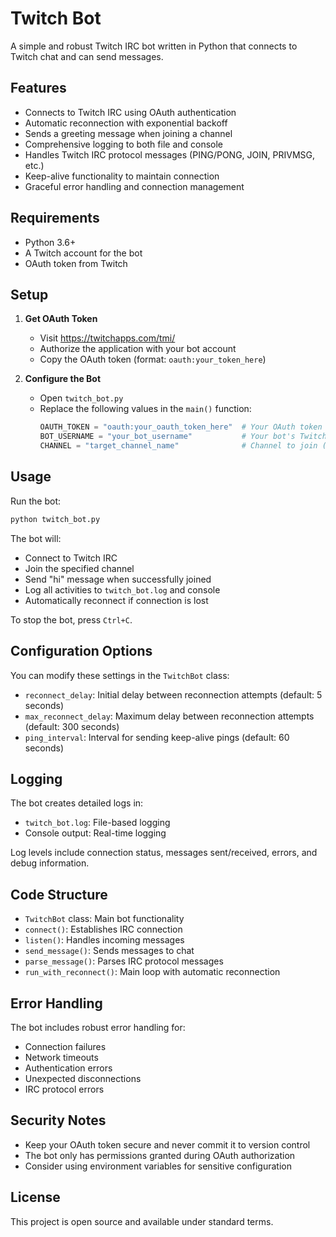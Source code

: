 # Twitch Bot

A simple and robust Twitch IRC bot written in Python that connects to Twitch chat and can send messages.

## Features

- Connects to Twitch IRC using OAuth authentication
- Automatic reconnection with exponential backoff
- Sends a greeting message when joining a channel
- Comprehensive logging to both file and console
- Handles Twitch IRC protocol messages (PING/PONG, JOIN, PRIVMSG, etc.)
- Keep-alive functionality to maintain connection
- Graceful error handling and connection management

## Requirements

- Python 3.6+
- A Twitch account for the bot
- OAuth token from Twitch

## Setup

1. **Get OAuth Token**
   - Visit https://twitchapps.com/tmi/
   - Authorize the application with your bot account
   - Copy the OAuth token (format: `oauth:your_token_here`)

2. **Configure the Bot**
   - Open `twitch_bot.py`
   - Replace the following values in the `main()` function:
     ```python
     OAUTH_TOKEN = "oauth:your_oauth_token_here"  # Your OAuth token
     BOT_USERNAME = "your_bot_username"           # Your bot's Twitch username
     CHANNEL = "target_channel_name"              # Channel to join (without #)
     ```

## Usage

Run the bot:
```bash
python twitch_bot.py
```

The bot will:
- Connect to Twitch IRC
- Join the specified channel
- Send "hi" message when successfully joined
- Log all activities to `twitch_bot.log` and console
- Automatically reconnect if connection is lost

To stop the bot, press `Ctrl+C`.

## Configuration Options

You can modify these settings in the `TwitchBot` class:

- `reconnect_delay`: Initial delay between reconnection attempts (default: 5 seconds)
- `max_reconnect_delay`: Maximum delay between reconnection attempts (default: 300 seconds)
- `ping_interval`: Interval for sending keep-alive pings (default: 60 seconds)

## Logging

The bot creates detailed logs in:
- `twitch_bot.log`: File-based logging
- Console output: Real-time logging

Log levels include connection status, messages sent/received, errors, and debug information.

## Code Structure

- `TwitchBot` class: Main bot functionality
- `connect()`: Establishes IRC connection
- `listen()`: Handles incoming messages
- `send_message()`: Sends messages to chat
- `parse_message()`: Parses IRC protocol messages
- `run_with_reconnect()`: Main loop with automatic reconnection

## Error Handling

The bot includes robust error handling for:
- Connection failures
- Network timeouts
- Authentication errors
- Unexpected disconnections
- IRC protocol errors

## Security Notes

- Keep your OAuth token secure and never commit it to version control
- The bot only has permissions granted during OAuth authorization
- Consider using environment variables for sensitive configuration

## License

This project is open source and available under standard terms.